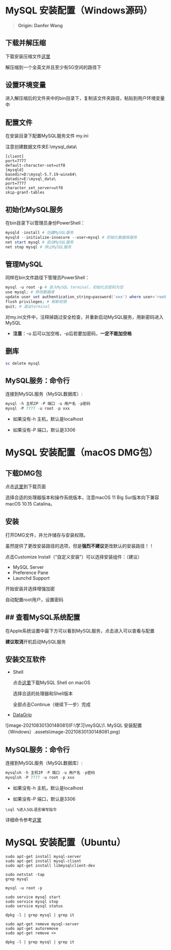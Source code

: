 # MySQL 安装配置（Windows源码）

> #### **Origin: Danfer Wang**

## 下载并解压缩

下载安装压缩文件[这里](https://cdn.mysql.com//archives/mysql-5.7/mysql-5.7.19-winx64.zip)

解压缩到一个全英文并且至少有5G空间的路径下

## 设置环境变量

进入解压缩后的文件夹中的bin目录下，复制该文件夹路径，粘贴到用户环境变量中

## 配置文件

在安装目录下配置MySQL服务文件 my.ini

注意创建数据文件夹E:\mysql_data\

```text
[client]
port=7777
default-character-set=utf8
[mysqld]
basedir=D:\mysql-5.7.19-winx64\
datadir=E:\mysql_data\
port=7777
character_set_server=utf8
skip-grant-tables
```

## 初始化MySQL服务

在bin目录下以管理员身份PowerShell：

```powershell
mysqld -install # 创建MySQL服务
mysqld --initialize-insecure --user=mysql # 初始化数据库服务
net start mysql # 启动MySQL服务
net stop mysql # 停止MySQL服务
```

## 管理MySQL

同样在bin文件路径下管理员PowerShell：

```powershell
mysql -u root -p # 进入MySQL terminal，初始化后密码为空
use mysql; # 修改数据库
update user set authentication_string=password('xxx') where user='root' and Host='localhost'; # 修改密码
flush privileges; # 刷新权限
quit; # 退出terminal
```

对my.ini文件中，注释掉跳过安全检查，并重新启动MySQL服务，用新密码进入MySQL

- **注意**：-u 后可以加空格，-p后若要加密码，**一定不能加空格**

## 删库

```powershell
sc delete mysql
```

## MySQL服务：命令行

连接到MySQL服务（MySQL数据库）:

```powershell
mysql -h 主机IP -P 端口 -u 用户名 -p密码
mysql -P 7777 -u root -p xxx
```

- 如果没有-h 主机，默认是localhost

- 如果没有-P 端口，默认是3306

# MySQL 安装配置（macOS DMG包）

## 下载DMG包

点击[这里](https://dev.mysql.com/downloads/mysql/)到下载页面

选择合适的处理器版本和操作系统版本，注意macOS 11 Big Sur版本向下兼容macOS 10.15 Catalina。

## 安装

打开DMG文件，并允许储存与安装权限。

虽然提供了更改安装路径的选项，但是**强烈不建议**更改默认的安装路径！！

点击Customize Install（“自定义安装”）可以选择安装组件：（建议）

- MySQL Server
- Preference Pane
- Launchd Support

开始安装并选择增强加密

自动配置root用户，设置密码

## ## 查看MySQL系统配置

在Apple系统设置中最下方可以看到MySQL服务，点击进入可以查看与配置

**建议取消**开机启动MySQL服务

## 安装交互软件

- Shell

  点击[这里](https://dev.mysql.com/downloads/shell/)下载MySQL Shell on macOS

  选择合适的处理器和Shell版本

  全部点击Continue（继续下一步）完成

- [DataGrip](https://www.jetbrains.com/datagrip/)

![image-20210830130148081](F:\学习\mySQL\1. MySQL 安装配置（Windows）.assets\image-20210830130148081.png)

## MySQL服务：命令行

连接到MySQL服务（MySQL数据库）:

```powershell
mysqlsh -h 主机IP -P 端口 -u 用户名 -p密码
mysqlsh -P 7777 -u root -p xxx
```

- 如果没有-h 主机，默认是localhost

- 如果没有-P 端口，默认是3306

```shell
\sql %进入SQL语言编写指令
```

详细命令参考[这里](https://cn-blogs.cn/mysql-5.7-google-zh/mysql-shell.html#mysql-shell-commands)

# MySQL 安装配置（Ubuntu）

```shell
sudo apt-get install mysql-server
sudo apt-get install mysql-client
sudo apt-get install libmysqlclient-dev

sudo netstat -tap
grep mysql

mysql -u root -p 
```

```shell
sudo service mysql start
sudo service mysql stop
sudo service mysql status
```

```shell
dpkg -l | grep mysql | grep it

sudo apt-get remove mysql-server
sudo apt-get autoremove
sudo apt-get remove <>

dpkg -l | grep mysql | grep it
```

